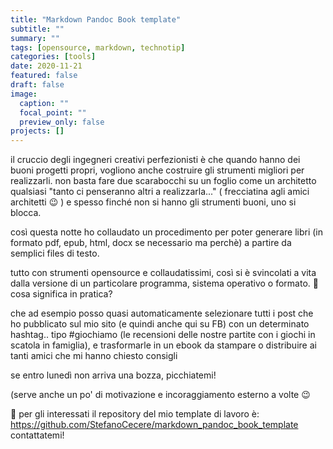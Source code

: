 ```yaml
---
title: "Markdown Pandoc Book template"
subtitle: ""
summary: ""
tags: [opensource, markdown, technotip]
categories: [tools]
date: 2020-11-21
featured: false
draft: false
image:
  caption: ""
  focal_point: ""
  preview_only: false
projects: []
---
```


il cruccio degli ingegneri creativi perfezionisti è che quando hanno dei buoni progetti propri, vogliono anche costruire gli strumenti migliori per realizzarli.
non basta fare due scarabocchi su un foglio come un architetto qualsiasi "tanto ci penseranno altri a realizzarla..." ( frecciatina agli amici architetti 😉 ) 
e spesso finché non si hanno gli strumenti buoni, uno si blocca.

così questa notte ho collaudato un procedimento per poter generare libri (in formato pdf, epub, html, docx se necessario ma perchè) a partire da semplici files di testo.

tutto con strumenti opensource e collaudatissimi, così si è svincolati a vita dalla versione di un particolare programma, sistema operativo o formato.
🧠 cosa significa in pratica?

che ad esempio posso quasi automaticamente selezionare tutti i post che ho pubblicato sul mio sito (e quindi anche qui su FB) con un determinato hashtag.. tipo #giochiamo (le recensioni delle nostre partite con i giochi in scatola in famiglia), e trasformarle in un ebook da stampare o distribuire ai tanti amici che mi hanno chiesto consigli

se entro lunedì non arriva una bozza, picchiatemi!

(serve anche un po' di motivazione e incoraggiamento esterno a volte 😉

🔴 per gli interessati il repository del mio template di lavoro è: <https://github.com/StefanoCecere/markdown_pandoc_book_template> contattatemi!
